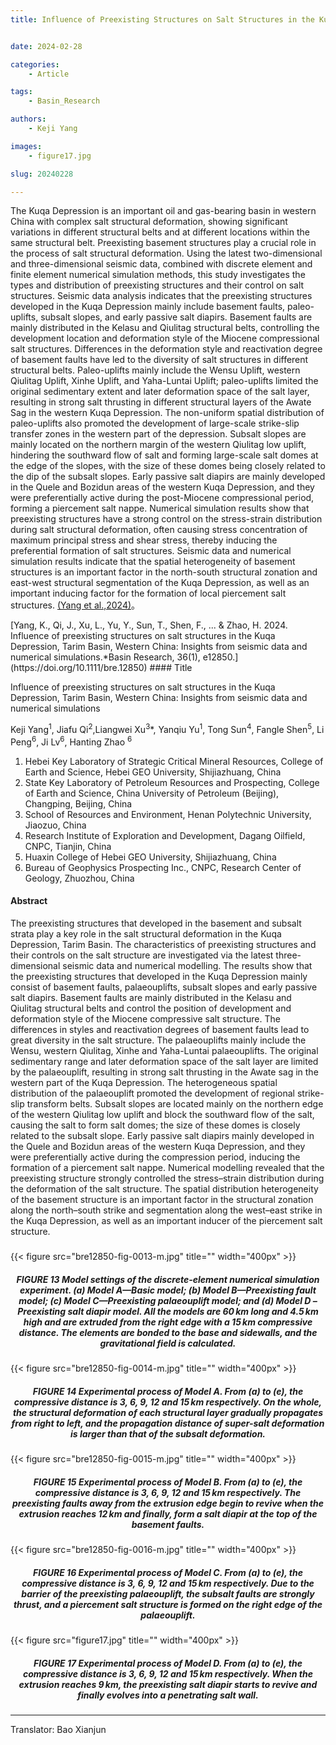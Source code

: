 ```yaml
---
title: Influence of Preexisting Structures on Salt Structures in the Kuqa Depression, Tarim Basin, Western China Insights from Seismic Data and Numerical Simulations


date: 2024-02-28

categories:
    - Article

tags:
    - Basin_Research

authors:
    - Keji Yang

images:
    - figure17.jpg

slug: 20240228

---
```


The Kuqa Depression is an important oil and gas-bearing basin in western China with complex salt structural deformation, showing significant variations in different structural belts and at different locations within the same structural belt. Preexisting basement structures play a crucial role in the process of salt structural deformation. Using the latest two-dimensional and three-dimensional seismic data, combined with discrete element and finite element numerical simulation methods, this study investigates the types and distribution of preexisting structures and their control on salt structures. Seismic data analysis indicates that the preexisting structures developed in the Kuqa Depression mainly include basement faults, paleo-uplifts, subsalt slopes, and early passive salt diapirs. Basement faults are mainly distributed in the Kelasu and Qiulitag structural belts, controlling the development location and deformation style of the Miocene compressional salt structures. Differences in the deformation style and reactivation degree of basement faults have led to the diversity of salt structures in different structural belts. Paleo-uplifts mainly include the Wensu Uplift, western Qiulitag Uplift, Xinhe Uplift, and Yaha-Luntai Uplift; paleo-uplifts limited the original sedimentary extent and later deformation space of the salt layer, resulting in strong salt thrusting in different structural layers of the Awate Sag in the western Kuqa Depression. The non-uniform spatial distribution of paleo-uplifts also promoted the development of large-scale strike-slip transfer zones in the western part of the depression. Subsalt slopes are mainly located on the northern margin of the western Qiulitag low uplift, hindering the southward flow of salt and forming large-scale salt domes at the edge of the slopes, with the size of these domes being closely related to the dip of the subsalt slopes. Early passive salt diapirs are mainly developed in the Quele and Bozidun areas of the western Kuqa Depression, and they were preferentially active during the post-Miocene compressional period, forming a piercement salt nappe. Numerical simulation results show that preexisting structures have a strong control on the stress-strain distribution during salt structural deformation, often causing stress concentration of maximum principal stress and shear stress, thereby inducing the preferential formation of salt structures. Seismic data and numerical simulation results indicate that the spatial heterogeneity of basement structures is an important factor in the north-south structural zonation and east-west structural segmentation of the Kuqa Depression, as well as an important inducing factor for the formation of local piercement salt structures. [(Yang et al.,2024)](#refer-yang2024)。



<div id="refer-yang2024"></div>[Yang, K., Qi, J., Xu, L., Yu, Y., Sun, T., Shen, F., ... & Zhao, H. 2024. Influence of preexisting structures on salt structures in the Kuqa Depression, Tarim Basin, Western China: Insights from seismic data and numerical simulations.*Basin Research, 36(1), e12850.](https://doi.org/10.1111/bre.12850)
#### Title

Influence of preexisting structures on salt structures in the Kuqa Depression, Tarim Basin, Western China: Insights from seismic data and numerical simulations

Keji Yang<sup>1</sup>, Jiafu Qi<sup>2</sup>,Liangwei Xu<sup>3</sup>*, Yanqiu Yu<sup>1</sup>, Tong Sun<sup>4</sup>, Fangle Shen<sup>5</sup>,
Li Peng<sup>6</sup>, Ji Lv<sup>6</sup>, Hanting Zhao <sup>6</sup>

1. Hebei Key Laboratory of Strategic Critical Mineral Resources, College
of Earth and Science, Hebei GEO University, Shijiazhuang, China
2. State Key Laboratory of Petroleum Resources and Prospecting, College of Earth and Science, China University of Petroleum (Beijing), Changping, Beijing, China
3. School of Resources and Environment, Henan Polytechnic University, Jiaozuo,
China
4. Research Institute of Exploration and Development, Dagang Oilfield, CNPC, Tianjin, China
5. Huaxin College of Hebei GEO University, Shijiazhuang, China
6. Bureau of Geophysics Prospecting Inc., CNPC, Research Center of Geology,  Zhuozhou, China


#### Abstract

The preexisting structures that developed in the basement and subsalt strata play a key role in the salt structural deformation in the Kuqa Depression, Tarim Basin. The characteristics of preexisting structures and their controls on the salt structure are investigated via the latest three-dimensional seismic data and numerical modelling. The results show that the preexisting structures that developed in the Kuqa Depression mainly consist of basement faults, palaeouplifts, subsalt slopes and early passive salt diapirs. Basement faults are mainly distributed in the Kelasu and Qiulitag structural belts and control the position of development and deformation style of the Miocene compressive salt structure. The differences in styles and reactivation degrees of basement faults lead to great diversity in the salt structure. The palaeouplifts mainly include the Wensu, western Qiulitag, Xinhe and Yaha-Luntai palaeouplifts. The original sedimentary range and later deformation space of the salt layer are limited by the palaeouplift, resulting in strong salt thrusting in the Awate sag in the western part of the Kuqa Depression. The heterogeneous spatial distribution of the palaeouplift promoted the development of regional strike-slip transform belts. Subsalt slopes are located mainly on the northern edge of the western Qiulitag low uplift and block the southward flow of the salt, causing the salt to form salt domes; the size of these domes is closely related to the subsalt slope. Early passive salt diapirs mainly developed in the Quele and Bozidun areas of the western Kuqa Depression, and they were preferentially active during the compression period, inducing the formation of a piercement salt nappe. Numerical modelling revealed that the preexisting structure strongly controlled the stress–strain distribution during the deformation of the salt structure. The spatial distribution heterogeneity of the basement structure is an important factor in the structural zonation along the north–south strike and segmentation along the west–east strike in the Kuqa Depression, as well as an important inducer of the piercement salt structure.


<h5> </h5>
{{< figure src="bre12850-fig-0013-m.jpg" title="" width="400px" >}}
<center><h5> FIGURE 13 Model settings of the discrete-element numerical simulation experiment. (a) Model A—Basic model; (b) Model B—Preexisting fault model; (c) Model C—Preexisting palaeouplift model; and (d) Model D – Preexisting salt diapir model. All the models are 60 km long and 4.5 km high and are extruded from the right edge with a 15 km compressive distance. The elements are bonded to the base and sidewalls, and the gravitational field is calculated. </h5></center>


<h5> </h5>
{{< figure src="bre12850-fig-0014-m.jpg" title="" width="400px" >}}
<center><h5> FIGURE 14 Experimental process of Model A. From (a) to (e), the compressive distance is 3, 6, 9, 12 and 15 km respectively. On the whole, the structural deformation of each structural layer gradually propagates from right to left, and the propagation distance of super-salt deformation is larger than that of the subsalt deformation. </h5></center>

<h5> </h5>
{{< figure src="bre12850-fig-0015-m.jpg" title="" width="400px" >}}
<center><h5> FIGURE 15 Experimental process of Model B. From (a) to (e), the compressive distance is 3, 6, 9, 12 and 15 km respectively. The preexisting faults away from the extrusion edge begin to revive when the extrusion reaches 12 km and finally, form a salt diapir at the top of the basement faults. </h5></center>

<h5> </h5>
{{< figure src="bre12850-fig-0016-m.jpg" title="" width="400px" >}}
<center><h5> FIGURE 16 Experimental process of Model C. From (a) to (e), the compressive distance is 3, 6, 9, 12 and 15 km respectively. Due to the barrier of the preexisting palaeouplift, the subsalt faults are strongly thrust, and a piercement salt structure is formed on the right edge of the palaeouplift. </h5></center>


<h5> </h5>
{{< figure src="figure17.jpg" title="" width="400px" >}}
<center><h5> FIGURE 17 Experimental process of Model D. From (a) to (e), the compressive distance is 3, 6, 9, 12 and 15 km respectively. When the extrusion reaches 9 km, the preexisting salt diapir starts to revive and finally evolves into a penetrating salt wall. </h5></center>

---
Translator: Bao Xianjun